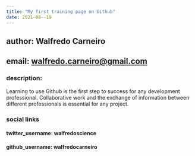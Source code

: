 ```yaml
---
title: "My first training page on Github"
date: 2021-08--19
---
```

## author: Walfredo Carneiro
## email: walfredo.carneiro@gmail.com
### description:
  Learning to use Github is the first step to success for any development professional. 
  Collaborative work and the exchange of information between different professionals is
  essential for any project. 
### social links
#### twitter_username: walfredoscience ####
#### github_username:  walfredocarneiro ####
